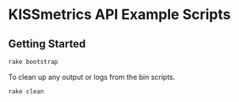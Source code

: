 # KISSmetrics API Example Scripts

## Getting Started

```sh
rake bootstrap
```

To clean up any output or logs from the bin scripts.

```sh
rake clean
```
